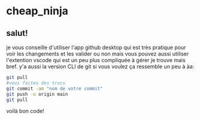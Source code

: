 # cheap_ninja
## salut!
je vous conseille d'utiliser l'app github desktop qui est très pratique pour voir les changements et les valider ou non mais vous pouvez aussi utiliser l'extention vscode qui est un peu plus compliquée à gérer je trouve mais bref. y'a aussi la version CLI de git si vous voulez
ça ressemble un peu à àa:
``` bash
git pull
#vous faites des trucs
git commit -am "nom de votre commit"
git push -u origin main
git pull
```
voilà bon code!
